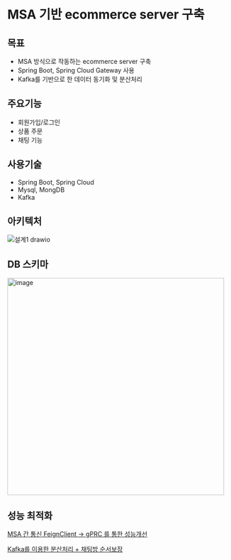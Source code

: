 ﻿# MSA 기반 ecommerce server 구축 

## 목표
- MSA 방식으로 작동하는 ecommerce server 구축
- Spring Boot, Spring Cloud Gateway 사용
- Kafka를 기반으로 한 데이터 동기화 및 분산처리

## 주요기능
- 회원가입/로그인
- 상품 주문
- 채팅 기능

## 사용기술
- Spring Boot, Spring Cloud
- Mysql, MongDB
- Kafka

## 아키텍처
![설계1 drawio](https://github.com/JunHyungJang/spring_msa_server_refactor/assets/89409079/ad88b7cf-780b-4d0d-8a41-5455b1285c79)


## DB 스키마
<img width="489" alt="image" src="https://github.com/JunHyungJang/spring_msa_server_refactor/assets/89409079/3c42ff57-7bec-425b-ad37-94936e1b4e47">

## 성능 최적화

[MSA 간 통신 FeignClient -> gPRC 를 통한 성능개선](https://kevin0459.tistory.com/13)

[Kafka를 이용한 분산처리 + 채팅방 순서보장](https://kevin0459.tistory.com/11)
